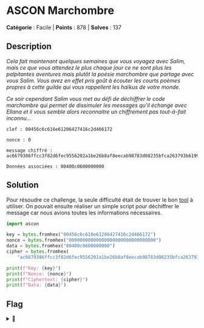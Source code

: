 # ASCON Marchombre

**Catégorie** : Facile | **Points** : 878 | **Solves** : 137

## Description

*Cela fait maintenant quelques semaines que vous voyagez avec Salim, mais ce que vous attendez le plus chaque jour ce ne sont plus les palpitantes aventures mais plutôt la poésie marchombre que partage avec vous Salim. Vous avez en effet pris goût à écouter les courts poèmes propres à cette guilde qui vous rappellent les haïkus de votre monde.*

*Ce soir cependant Salim vous met au défi de déchiffrer le code marchombre qui permet de dissimuler les messages qu'il échange avec Ellana et il vous semble alors reconnaitre un chiffrement pas tout-à-fait inconnu...*

```
clef : 00456c6c616e61206427416c2d466172

nonce : 0

message chiffré : ac6679386ffcc3f82d6fec9556202a1be26b8af8eecab98783d08235bfca263793b61997244e785f5cf96e419a23f9b29137d820aab766ce986092180f1f5a690dc7767ef1df76e13315a5c8b04fb782

Données associées : 80400c0600000000
```

## Solution

Pour résoudre ce challenge, la seule difficulté était de trouver le bon [tool](https://pypi.org/project/ascon/) à utiliser. On pouvait ensuite réaliser un simple script pour déchiffrer le message car nous avions toutes les informations nécessaires.

```py
import ascon

key = bytes.fromhex("00456c6c616e61206427416c2d466172")
nonce = bytes.fromhex("00000000000000000000000000000000")
data = bytes.fromhex("80400c0600000000")
cipher = bytes.fromhex(
    "ac6679386ffcc3f82d6fec9556202a1be26b8af8eecab98783d08235bfca263793b61997244e785f5cf96e419a23f9b29137d820aab766ce986092180f1f5a690dc7767ef1df76e13315a5c8b04fb782")

print(f"Key: {key}")
print(f"Nonce: {nonce}")
print(f"Ciphertext: {cipher}")
print(f"Data: {data}")
```

## Flag

<details>
<summary>🚩</summary>

```
404CTF{V3r5_l4_lum1èr3.}
```